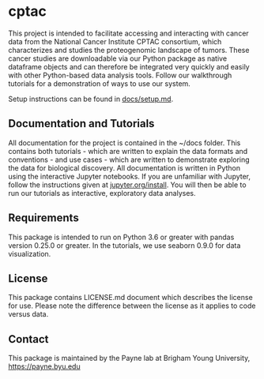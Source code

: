 # cptac
This project is intended to facilitate accessing and interacting with cancer data from the National Cancer Institute CPTAC consortium, which characterizes and studies the proteogenomic landscape of tumors. These cancer studies are downloadable via our Python package as native dataframe objects and can therefore be integrated very quickly and easily with other Python-based data analysis tools. Follow our walkthrough tutorials for a demonstration of ways to use our system.

Setup instructions can be found in <a href="https://github.com/PayneLab/cptac/blob/master/docs/setup.md">docs/setup.md</a>.

## Documentation and Tutorials
All documentation for the project is contained in the ~/docs folder. This contains both tutorials - which are written to explain the data formats and conventions - and use cases - which are written to demonstrate exploring the data for biological discovery. All documentation is written in Python using the interactive Jupyter notebooks. If you are unfamiliar with Jupyter, follow the instructions given at <a href = "https://jupyter.org/install">jupyter.org/install</a>. You will then be able to run our tutorials as interactive, exploratory data analyses.


## Requirements
This package is intended to run on Python 3.6 or greater with pandas version 0.25.0 or greater. In the tutorials, we use seaborn 0.9.0 for data visualization. 

## License
This package contains LICENSE.md document which describes the license for use. Please note the difference between the license as it applies to code versus data.

## Contact
This package is maintained by the Payne lab at Brigham Young University, https://payne.byu.edu
